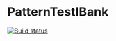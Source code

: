 # PatternTestIBank
[![Build status](https://ci.appveyor.com/api/projects/status/akvvod3lseihgp1g?svg=true)](https://ci.appveyor.com/project/Irina-Selezneva/patterntestibank)
